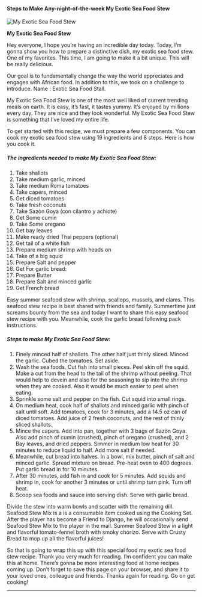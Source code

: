             

#### Steps to Make Any-night-of-the-week My Exotic Sea Food Stew

![My Exotic Sea Food Stew](https://img-global.cpcdn.com/recipes/c2f18d9373b70f25/751x532cq70/my-exotic-sea-food-stew-recipe-main-photo.jpg)

**My Exotic Sea Food Stew**

Hey everyone, I hope you’re having an incredible day today. Today, I’m gonna show you how to prepare a distinctive dish, my exotic sea food stew. One of my favorites. This time, I am going to make it a bit unique. This will be really delicious.

Our goal is to fundamentally change the way the world appreciates and engages with African food. In addition to this, we took on a challenge to introduce. Name : Exotic Sea Food Stall.

My Exotic Sea Food Stew is one of the most well liked of current trending meals on earth. It is easy, it’s fast, it tastes yummy. It’s enjoyed by millions every day. They are nice and they look wonderful. My Exotic Sea Food Stew is something that I’ve loved my entire life.

To get started with this recipe, we must prepare a few components. You can cook my exotic sea food stew using 19 ingredients and 8 steps. Here is how you cook it.

##### The ingredients needed to make My Exotic Sea Food Stew:

1.  Take shallots
2.  Take medium garlic, minced
3.  Take medium Roma tomatoes
4.  Take capers, minced
5.  Get diced tomatoes
6.  Take fresh coconuts
7.  Take Sazòn Goya (con cilantro y achiote)
8.  Get Some cumin
9.  Take Some oregano
10.  Get bay leaves
11.  Make ready dried Thai peppers (optional)
12.  Get tail of a white fish
13.  Prepare medium shrimp with heads on
14.  Take of a big squid
15.  Prepare Salt and pepper
16.  Get For garlic bread:
17.  Prepare Butter
18.  Prepare Salt and minced garlic
19.  Get French bread

Easy summer seafood stew with shrimp, scallops, mussels, and clams. This seafood stew recipe is best shared with friends and family. Summertime just screams bounty from the sea and today I want to share this easy seafood stew recipe with you. Meanwhile, cook the garlic bread following pack instructions.

##### Steps to make My Exotic Sea Food Stew:

1.  Finely minced half of shallots. The other half just thinly sliced. Minced the garlic. Cubed the tomatoes. Set aside.
2.  Wash the sea foods. Cut fish into small pieces. Peel skin off the squid. Make a cut from the head to the tail of the shrimp without peeling. That would help to devein and also for the seasoning to sip into the shrimp when they are cooked. Also it would be much easier to peel when eating.
3.  Sprinkle some salt and pepper on the fish. Cut squid into small rings.
4.  On medium heat, cook half of shallots and minced garlic with pinch of salt until soft. Add tomatoes, cook for 3 minutes, add a 14.5 oz can of diced tomatoes. Add juice of 2 fresh coconuts, and the rest of thinly sliced shallots.
5.  Mince the capers. Add into pan, together with 3 bags of Sazòn Goya. Also add pinch of cumin (crushed), pinch of oregano (crushed), and 2 Bay leaves, and dried peppers. Simmer in medium low heat for 30 minutes to reduce liquid to half. Add more salt if needed.
6.  Meanwhile, cut bread into halves. In a bowl, mix butter, pinch of salt and minced garlic. Spread mixture on bread. Pre-heat oven to 400 degrees. Put garlic bread in for 10 minutes.
7.  After 30 minutes, add fish in and cook for 5 minutes. Add squids and shrimp in, cook for another 3 minutes or until shrimp turn pink. Turn off heat.
8.  Scoop sea foods and sauce into serving dish. Serve with garlic bread.

Divide the stew into warm bowls and scatter with the remaining dill. Seafood Stew Mix is a is a consumable item cooked using the Cooking Set. After the player has become a Friend to Django, he will occasionally send Seafood Stew Mix to the player in the mail. Summer Seafood Stew in a light and flavorful tomato-fennel broth with smoky chorizo. Serve with Crusty Bread to mop up all the flavorful juices!

So that is going to wrap this up with this special food my exotic sea food stew recipe. Thank you very much for reading. I’m confident you can make this at home. There’s gonna be more interesting food at home recipes coming up. Don’t forget to save this page on your browser, and share it to your loved ones, colleague and friends. Thanks again for reading. Go on get cooking!

* * *
